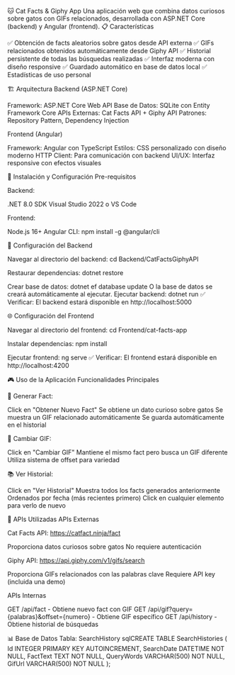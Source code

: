 🐱 Cat Facts & Giphy App
Una aplicación web que combina datos curiosos sobre gatos con GIFs relacionados, desarrollada con ASP.NET Core (backend) y Angular (frontend).
📋 Características

✅ Obtención de facts aleatorios sobre gatos desde API externa
✅ GIFs relacionados obtenidos automáticamente desde Giphy API
✅ Historial persistente de todas las búsquedas realizadas
✅ Interfaz moderna con diseño responsive
✅ Guardado automático en base de datos local
✅ Estadísticas de uso personal

🏗️ Arquitectura
Backend (ASP.NET Core)

Framework: ASP.NET Core Web API
Base de Datos: SQLite con Entity Framework Core
APIs Externas: Cat Facts API + Giphy API
Patrones: Repository Pattern, Dependency Injection

Frontend (Angular)

Framework: Angular con TypeScript
Estilos: CSS personalizado con diseño moderno
HTTP Client: Para comunicación con backend
UI/UX: Interfaz responsive con efectos visuales

🚀 Instalación y Configuración
Pre-requisitos

Backend:

.NET 8.0 SDK
Visual Studio 2022 o VS Code


Frontend:

Node.js 16+
Angular CLI: npm install -g @angular/cli



🔧 Configuración del Backend

Navegar al directorio del backend:
cd Backend/CatFactsGiphyAPI

Restaurar dependencias:
dotnet restore

Crear base de datos:
dotnet ef database update
O la base de datos se creará automáticamente al ejecutar.
Ejecutar backend:
dotnet run
✅ Verificar: El backend estará disponible en http://localhost:5000

🌐 Configuración del Frontend

Navegar al directorio del frontend:
cd Frontend/cat-facts-app

Instalar dependencias:
npm install

Ejecutar frontend:
ng serve
✅ Verificar: El frontend estará disponible en http://localhost:4200

🎮 Uso de la Aplicación
Funcionalidades Principales

🎲 Generar Fact:

Click en "Obtener Nuevo Fact"
Se obtiene un dato curioso sobre gatos
Se muestra un GIF relacionado automáticamente
Se guarda automáticamente en el historial


🔄 Cambiar GIF:

Click en "Cambiar GIF"
Mantiene el mismo fact pero busca un GIF diferente
Utiliza sistema de offset para variedad


📚 Ver Historial:

Click en "Ver Historial"
Muestra todos los facts generados anteriormente
Ordenados por fecha (más recientes primero)
Click en cualquier elemento para verlo de nuevo


🔗 APIs Utilizadas
APIs Externas

Cat Facts API: https://catfact.ninja/fact

Proporciona datos curiosos sobre gatos
No requiere autenticación


Giphy API: https://api.giphy.com/v1/gifs/search

Proporciona GIFs relacionados con las palabras clave
Requiere API key (incluida una demo)



APIs Internas

GET /api/fact - Obtiene nuevo fact con GIF
GET /api/gif?query={palabras}&offset={numero} - Obtiene GIF específico
GET /api/history - Obtiene historial de búsquedas

📊 Base de Datos
Tabla: SearchHistory
sqlCREATE TABLE SearchHistories (
    Id INTEGER PRIMARY KEY AUTOINCREMENT,
    SearchDate DATETIME NOT NULL,
    FactText TEXT NOT NULL,
    QueryWords VARCHAR(500) NOT NULL,
    GifUrl VARCHAR(500) NOT NULL
);